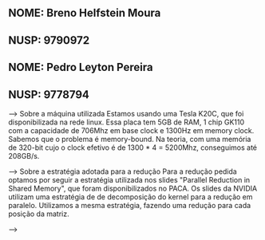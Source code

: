 ## NOME: Breno Helfstein Moura
## NUSP: 9790972

## NOME: Pedro Leyton Pereira
## NUSP: 9778794

--> Sobre a máquina utilizada
    Estamos usando uma Tesla K20C, que foi disponibilizada na rede linux. Essa placa tem 5GB de RAM, 1 chip GK110 com a capacidade de 706Mhz em base clock e 1300Hz em memory clock. Sabemos que o problema é memory-bound. Na teoria, com uma memória de 320-bit cujo o clock efetivo é de 1300 * 4 = 5200Mhz, conseguimos até 208GB/s.

--> Sobre a estratégia adotada para a redução
    Para a redução pedida optamos por seguir a estratégia utilizada nos slides "Parallel Reduction in Shared Memory", que foram disponibilizados no PACA. Os slides da NVIDIA utilizam uma estratégia de de decomposição do kernel para a redução em paralelo. Utilizamos a mesma estratégia, fazendo uma redução para cada posição da matriz.

-->
